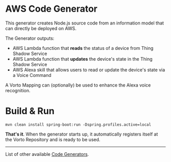 # AWS Code Generator

This generator creates Node.js source code from an information model that can directly be deployed on AWS.

The Generator outputs:

 - AWS Lambda function that **reads** the status of a device from Thing Shadow Service
 - AWS Lambda function that **updates** the device's state in the Thing Shadow Service
 - AWS Alexa skill that allows users to read or update the device's state via a Voice Command

A Vorto Mapping can (optionally) be used to enhance the Alexa voice recognition. 


# Build & Run

	mvn clean install spring-boot:run -Dspring.profiles.active=local

**That's it**. When the generator starts up, it automatically registers itself at the Vorto Repository and is ready to be used.


----------

List of other available [Code Generators](../Readme.md).